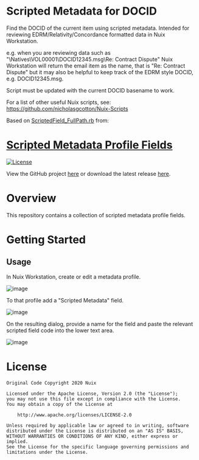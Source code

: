 # Scripted Metadata for DOCID
Find the DOCID of the current item using scripted metadata. Intended for reviewing EDRM/Relativity/Concordance formatted data in Nuix Workstation. 

e.g. when you are reviewing data such as "\\Natives\VOL00001\DOCID12345.msg\Re: Contract Dispute" Nuix Workstation will return the email item as the name, that is "Re: Contract Dispute" but it may also be helpful to keep track of the EDRM style DOCID, e.g. DOCID12345.msg.

Script must be updated with the current DOCID basename to work.

For a list of other useful Nuix scripts, see: https://github.com/nicholasgcotton/Nuix-Scripts

Based on [ScriptedField_FullPath.rb](https://github.com/Nuix/Scripted-Metadata-Profile-Fields/blob/master/Ruby/Pathing/ScriptedField_FullPath.rb) from:

[Scripted Metadata Profile Fields](https://github.com/Nuix/Scripted-Metadata-Profile-Fields)
================================

[![License](https://img.shields.io/badge/License-Apache%202.0-blue.svg)](http://www.apache.org/licenses/LICENSE-2.0)

View the GitHub project [here](https://github.com/Nuix/Scripted-Metadata-Profile-Fields) or download the latest release [here](https://github.com/Nuix/Scripted-Metadata-Profile-Fields/releases).

# Overview

This repository contains a collection of scripted metadata profile fields.

# Getting Started

## Usage

In Nuix Workstation, create or edit a metadata profile.

![image](https://user-images.githubusercontent.com/11775738/54219737-4d64e680-44ad-11e9-8392-f32606315e1a.png)

To that profile add a "Scripted Metadata" field.

![image](https://user-images.githubusercontent.com/11775738/54219924-8c933780-44ad-11e9-9b1a-13f7b4943124.png)

On the resulting dialog, provide a name for the field and paste the relevant scripted field code into the lower text area.

![image](https://user-images.githubusercontent.com/11775738/54220023-b2b8d780-44ad-11e9-864f-81aed6deb153.png)

# License

```
Original Code Copyright 2020 Nuix

Licensed under the Apache License, Version 2.0 (the "License");
you may not use this file except in compliance with the License.
You may obtain a copy of the License at

    http://www.apache.org/licenses/LICENSE-2.0

Unless required by applicable law or agreed to in writing, software
distributed under the License is distributed on an "AS IS" BASIS,
WITHOUT WARRANTIES OR CONDITIONS OF ANY KIND, either express or implied.
See the License for the specific language governing permissions and
limitations under the License.
```
